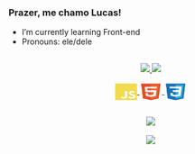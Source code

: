 
<h3>Prazer, me chamo Lucas!</h3>

<ul>
  <li>I’m currently learning Front-end</li>
  <li>Pronouns: ele/dele</li>
</ul>

##

<div align="center">

  <a href="https://github.com/Lucas-MMelo">
  <img height="180em" src="https://github-readme-stats.vercel.app/api?username=Lucas-MMelo&show_icons=true&theme=dracula&include_all_commits=true&count_private=true"/>
  <img height="180em" src="https://github-readme-stats.vercel.app/api/top-langs/?username=Lucas-MMelo&layout=compact&langs_count=7&theme=dracula"/>

  <div style="display: inline_block"><br>
    <img align="center" alt="Rafa-Js" height="30" width="40" src="https://raw.githubusercontent.com/devicons/devicon/master/icons/javascript/javascript-plain.svg">
    <img align="center" alt="Rafa-HTML" height="30" width="40" src="https://raw.githubusercontent.com/devicons/devicon/master/icons/html5/html5-original.svg">
    <img align="center" alt="Rafa-CSS" height="30" width="40" src="https://raw.githubusercontent.com/devicons/devicon/master/icons/css3/css3-original.svg">
  </div>

</div>

##

<div align="center">
  <a href = "mailto:lucas.mmelo@outlook.com"> <img src="https://img.shields.io/badge/Microsoft_Outlook-0078D4?style=for-the-badge&logo=microsoft-outlook&logoColor=white" target="_blank"></a>
  
  <a href="https://www.linkedin.com/in/lucas-melo-66667ab8/" target="_blank"><img src="https://img.shields.io/badge/-LinkedIn-%230077B5?style=for-the-badge&logo=linkedin&logoColor=white" target="_blank"></a>
</div>
